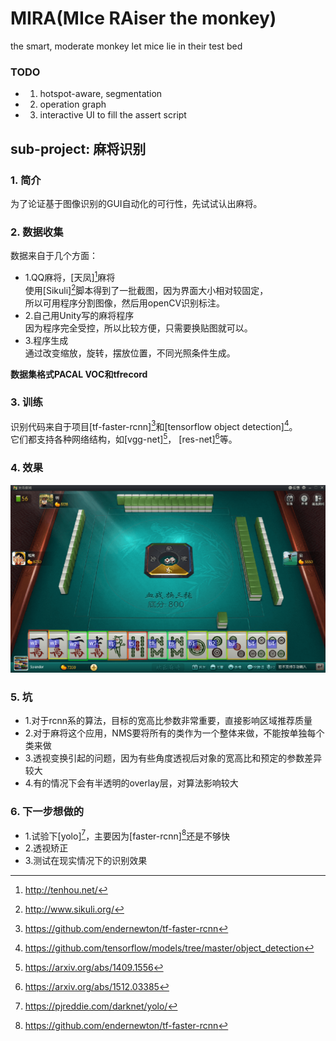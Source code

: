 # MIRA(MIce RAiser the monkey)
the smart, moderate monkey let mice lie in their test bed

### TODO
* 1. hotspot-aware, segmentation
* 2. operation graph
* 3. interactive UI to fill the assert script


## sub-project: 麻将识别

### 1. 简介
为了论证基于图像识别的GUI自动化的可行性，先试试认出麻将。


### 2. 数据收集
数据来自于几个方面：  
* 1.QQ麻将，[天凤][^8]麻将  
使用[Sikuli][^9]脚本得到了一批截图，因为界面大小相对较固定，  
所以可用程序分割图像，然后用openCV识别标注。  
* 2.自己用Unity写的麻将程序  
因为程序完全受控，所以比较方便，只需要换贴图就可以。  
* 3.程序生成  
通过改变缩放，旋转，摆放位置，不同光照条件生成。  

**数据集格式PACAL VOC和tfrecord**


### 3. 训练
识别代码来自于项目[tf-faster-rcnn][^6]和[tensorflow object detection][^5]。  
它们都支持各种网络结构，如[vgg-net][^10]， [res-net][^11]等。


### 4. 效果
![](demo.png)


### 5. 坑
- 1.对于rcnn系的算法，目标的宽高比参数非常重要，直接影响区域推荐质量
- 2.对于麻将这个应用，NMS要将所有的类作为一个整体来做，不能按单独每个类来做
- 3.透视变换引起的问题，因为有些角度透视后对象的宽高比和预定的参数差异较大
- 4.有的情况下会有半透明的overlay层，对算法影响较大


### 6. 下一步想做的
* 1.试验下[yolo][^12]，主要因为[faster-rcnn][^6]还是不够快
* 2.透视矫正
* 3.测试在现实情况下的识别效果


[^5]: https://github.com/tensorflow/models/tree/master/object_detection
[^6]: https://github.com/endernewton/tf-faster-rcnn
[^8]: http://tenhou.net/
[^9]: http://www.sikuli.org/
[^10]: https://arxiv.org/abs/1409.1556
[^11]: https://arxiv.org/abs/1512.03385
[^12]: https://pjreddie.com/darknet/yolo/
